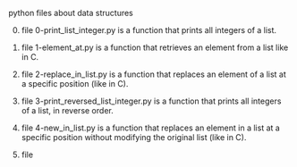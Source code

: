python files about data structures

0. file 0-print_list_integer.py is a function that prints all integers of a list.

1. file 1-element_at.py is a function that retrieves an element from a list like in C.

2. file 2-replace_in_list.py is a function that replaces an element of a list at a specific position (like in C).

3. file 3-print_reversed_list_integer.py is a function that prints all integers of a list, in reverse order.

4. file 4-new_in_list.py is a function that replaces an element in a list at a specific position without modifying the original list (like in C).

5. file 
